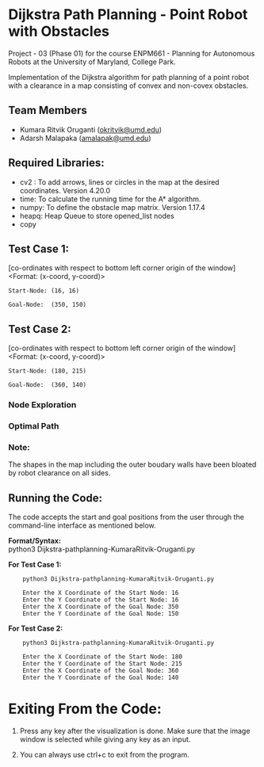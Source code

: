 # Dijkstra Path Planning - Point Robot with Obstacles
Project - 03 (Phase 01) for the course ENPM661 - Planning for Autonomous Robots at the University of Maryland, College Park.

Implementation of the Dijkstra algorithm for path planning of a point robot with a clearance in a map consisting of convex and non-covex obstacles. 

## Team Members
- Kumara Ritvik Oruganti (okritvik@umd.edu)
- Adarsh Malapaka (amalapak@umd.edu)

## Required Libraries:  
* cv2 : To add arrows, lines or circles in the map at the desired coordinates. Version 4.20.0
* time: To calculate the running time for the A* algorithm.
* numpy: To define the obstacle map matrix. Version 1.17.4
* heapq: Heap Queue to store opened_list nodes
* copy


## Test Case 1: 
  [co-ordinates with respect to bottom left corner origin of the window] 
	<Format: (x-coord, y-coord)> 
	
	Start-Node: (16, 16)

	Goal-Node:  (350, 150)
<!-- 
### Node Exploration
<p align="center">
  <img src="https://user-images.githubusercontent.com/40534801/159383496-facc8bd3-9bfd-4b3f-8aa7-253a0aba1881.gif" width="400" height="250">
</p>
 -->

<!-- 
### Optimal Path
<p align="center">
  <img src="https://user-images.githubusercontent.com/40534801/159372263-9075bff4-e728-4403-9912-189b5e1658ca.png" width="400" height="250">
</p>
 -->

## Test Case 2: 
  [co-ordinates with respect to bottom left corner origin of the window] 
	<Format: (x-coord, y-coord)>
	
	Start-Node: (180, 215) 

	Goal-Node:  (360, 140)

### Node Exploration
<!-- <p align="center">
  <img src="https://user-images.githubusercontent.com/40534801/159382089-91ac6bfe-8a6c-4b02-a2c5-bb6879efc6d5.gif " width="400" height="250">
</p>
 -->
### Optimal Path
<!-- <p align="center">
  <img src="https://user-images.githubusercontent.com/40534801/159372566-d5347785-85e0-434f-a1ae-d713e76944fc.png " width="400" height="250">
</p>
 -->


### Note: 
The shapes in the map including the outer boudary walls have been bloated by robot clearance on all sides.


## Running the Code:
The code accepts the start and goal positions from the user through the command-line interface as mentioned below.

**Format/Syntax:**  
		python3 Dijkstra-pathplanning-KumaraRitvik-Oruganti.py


**For Test Case 1:**	
		
		python3 Dijkstra-pathplanning-KumaraRitvik-Oruganti.py

		Enter the X Coordinate of the Start Node: 16
		Enter the Y Coordinate of the Start Node: 16
		Enter the X Coordinate of the Goal Node: 350
		Enter the Y Coordinate of the Goal Node: 150

**For Test Case 2:**	
		
		python3 Dijkstra-pathplanning-KumaraRitvik-Oruganti.py

		Enter the X Coordinate of the Start Node: 180
		Enter the Y Coordinate of the Start Node: 215
		Enter the X Coordinate of the Goal Node: 360
		Enter the Y Coordinate of the Goal Node: 140

# Exiting From the Code:

1. Press any key after the visualization is done. Make sure that the image window is selected while giving any key as an input.

2. You can always use ctrl+c to exit from the program.

<!-- ### Note: 
During the visualization of the explored nodes, certain arrows might cross through small portions of the obstacle region. This happens when the width of the obstacle portion is lesser than the step size and since the code only checks if the current position and next position lies within the obstacle space and not other points in between, it does not neglect this path. 
	 -->
